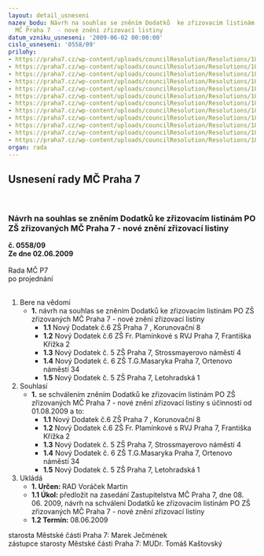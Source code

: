 ```yaml
---
layout: detail_usneseni
nazev_bodu: Návrh na souhlas se zněním Dodatků  ke zřizovacím listinám PO ZŠ zřizovaných
  MČ Praha 7  - nové znění zřizovací listiny
datum_vzniku_usneseni: '2009-06-02 00:00:00'
cislo_usneseni: '0558/09'
prilohy:
- https://praha7.cz/wp-content/uploads/councilResolution/Resolutions/18857/29-zl_pro_z%c5%a1_korunka_dodatek_6.doc
- https://praha7.cz/wp-content/uploads/councilResolution/Resolutions/18857/29-zl_pro_z%c5%a1_plam%c3%adnkov%c3%a9_dodatek_6.doc
- https://praha7.cz/wp-content/uploads/councilResolution/Resolutions/18857/29-zl_pro_z%c5%a1_stross_dodatek_5.doc
- https://praha7.cz/wp-content/uploads/councilResolution/Resolutions/18857/29-zl_pro_z%c5%a1_tgm_dodatek_6.doc
- https://praha7.cz/wp-content/uploads/councilResolution/Resolutions/18857/29-zl_pro_z%c5%a1_letohradsk%c3%a1_dodatek_5.doc
- https://praha7.cz/wp-content/uploads/councilResolution/Resolutions/18857/29-usnesen%c3%ad_rm%c4%8d_0369.09.doc
- https://praha7.cz/wp-content/uploads/councilResolution/Resolutions/18857/29-z%c5%a1_korunov._dod5.doc
- https://praha7.cz/wp-content/uploads/councilResolution/Resolutions/18857/29-z%c5%a1_-_fr.plaminkove_dodat.5.doc
- https://praha7.cz/wp-content/uploads/councilResolution/Resolutions/18857/29-z%c5%a1_stross_dod_4.doc
- https://praha7.cz/wp-content/uploads/councilResolution/Resolutions/18857/29-z%c5%a1_-_tgm_orten_dodatek_%c4%8d.5.doc
- https://praha7.cz/wp-content/uploads/councilResolution/Resolutions/18857/29-z%c5%a1_-_letohradsk%c3%a1_dodatek_%c4%8d.4.doc
- https://praha7.cz/wp-content/uploads/councilResolution/Resolutions/18857/29-n%c3%a1vrh_zm%c4%8d_zl_pro_z%c5%a1_06_2009.doc
organ: rada
---
```

<div id="ucUsn_pList" class="usn">
	<span><h2>Usnesení rady MČ Praha 7 </h2>
<br></span><div class="standBody">
<span><h3>Návrh na souhlas se zněním Dodatků  ke zřizovacím listinám PO ZŠ zřizovaných MČ Praha 7  - nové znění zřizovací listiny</h3></span><div class="center">
		<strong>č. 0558/09</strong><br>
	</div>
<div class="center">
		<strong>Ze dne 02.06.2009</strong><br><br>
	</div>Rada MČ P7<br> po projednání<br><br><ol>
<li>Bere na vědomí<ul><li>
<strong>1.</strong> návrh na souhlas se zněním Dodatků  ke zřizovacím listinám PO ZŠ zřizovaných MČ Praha 7  - nové znění zřizovací listiny<ul>
<li>
<strong>1.1</strong> Nový Dodatek č.6 ZŠ Praha 7 , Korunovační 8 </li>
<li>
<strong>1.2</strong> Nový Dodatek č.6 ZŠ Fr. Plamínkové s RVJ Praha 7, Františka Křížka 2 </li>
<li>
<strong>1.3</strong> Nový Dodatek č. 5 ZŠ Praha 7, Strossmayerovo náměstí 4</li>
<li>
<strong>1.4</strong> Nový Dodatek č. 6 ZŠ T.G.Masaryka Praha 7, Ortenovo náměstí 34</li>
<li>
<strong>1.5</strong> Nový Dodatek č. 5 ZŠ Praha 7, Letohradská 1</li>
</ul>
</li></ul>
</li>
<li>Souhlasí<ul><li>
<strong>1.</strong> se schválením zněním Dodatků  ke zřizovacím listinám PO ZŠ zřizovaných MČ Praha 7  - nové znění zřizovací listiny s účinností od 01.08.2009 a to: <ul>
<li>
<strong>1.1</strong> Nový Dodatek č.6 ZŠ Praha 7 , Korunovační 8 </li>
<li>
<strong>1.2</strong> Nový Dodatek č.6 ZŠ Fr. Plamínkové s RVJ Praha 7, Františka Křížka 2</li>
<li>
<strong>1.3</strong> Nový Dodatek č. 5 ZŠ Praha 7, Strossmayerovo náměstí 4</li>
<li>
<strong>1.4</strong> Nový Dodatek č. 6 ZŠ T.G.Masaryka Praha 7, Ortenovo náměstí 34</li>
<li>
<strong>1.5</strong> Nový Dodatek č. 5 ZŠ Praha 7, Letohradská 1   </li>
</ul>
</li></ul>
</li>
<li>Ukládá<ul>
<li>
<strong>1. Určen: </strong>RAD Voráček Martin</li>
<li>
<strong>1.1 Úkol: </strong>předložit na zasedání Zastupitelstva MČ Praha 7, dne  08. 06. 2009, návrh na schválení Dodatků  ke zřizovacím listinám PO ZŠ zřizovaných MČ Praha 7  - nové znění zřizovací listiny </li>
<li>
<strong>1.2 Termín: </strong>08.06.2009</li>
</ul>
</li>
</ol>starosta Městské části Praha 7: Marek Ječmének<br>zástupce starosty Městské části Praha 7: MUDr. Tomáš Kaštovský 
</div>
</div>
